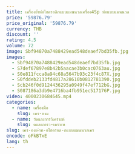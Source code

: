 ```yaml
---
title: เครื่องย้ำท่อไฮดรอลิกแบบแมนนวลเครื่อง4Sp ท่อแบบแมนนวล
price: '59876.79'
price_original: '59876.79'
currency: THB
discount: ''
rating: 4.5
volume: 72
image: Sbf94870a7488429ead548deaef7bd35fb.jpg
images:
  - Sbf94870a7488429ead548deaef7bd35fb.jpg
  - S7def67897e8b42b5aacae3b0cac0763au.jpg
  - S0e811fcca8a94c68a5647b93c23f4c87X.jpg
  - S0fddeb2133fd4817a28610b0812781390.jpg
  - Scb246f0d9124436295a0949f47ef712bG.jpg
  - S087186a3db9e4716ba4fb951ec517176P.jpg
video: 4000230684645.mp4
categories:
  - name: เครื่องมือ
    slug: เคร-องม
  - name: วัดและการวิเคราะห์
    slug: ดและการว-เคราะห
slug: เคร-องย-ำท-อไฮดรอล-กแบบแมนนวลเคร
encode: oFkBTxE
lang: th
---
```

  